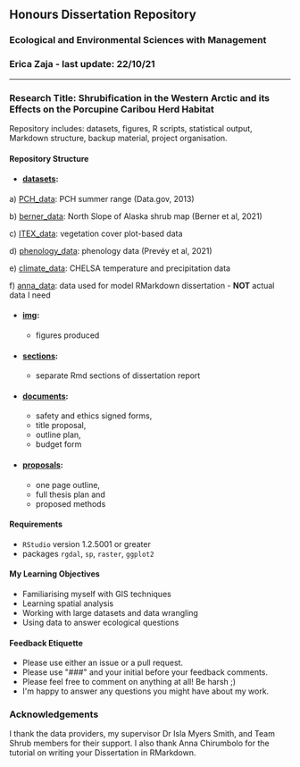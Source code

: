 ## Honours Dissertation Repository 
### Ecological and Environmental Sciences with Management 
### Erica Zaja - last update: 22/10/21
*******

### Research Title: Shrubification in the Western Arctic and its Effects on the Porcupine Caribou Herd Habitat

Repository includes: datasets, figures, R scripts, statistical output, Markdown structure, backup material, project organisation. 

#### Repository Structure
- #### [datasets](https://github.com/ericazaja/dissertation/tree/main/datasets):

a) [PCH_data](https://github.com/ericazaja/dissertation/tree/main/datasets/PCH_data): PCH summer range (Data.gov, 2013)

b) [berner_data](https://github.com/ericazaja/dissertation/tree/main/datasets/berner_data): North Slope of Alaska shrub map (Berner et al, 2021)

c) [ITEX_data](https://github.com/ericazaja/dissertation/tree/main/datasets/ITEX_data): vegetation cover plot-based data 

d) [phenology_data](https://github.com/ericazaja/dissertation/tree/main/datasets/phenology_data): phenology data (Prevéy et al, 2021)

e) [climate_data](): CHELSA temperature and precipitation data 

f) [anna_data](https://github.com/ericazaja/dissertation/tree/main/datasets/anna_data): data used for model RMarkdown dissertation - **NOT** actual data I need 


- #### [img](https://github.com/ericazaja/dissertation/tree/main/img):
  - figures produced 

- #### [sections](https://github.com/ericazaja/dissertation/tree/main/sections): 
  - separate Rmd sections of dissertation report
  
- #### [documents](https://github.com/ericazaja/dissertation/tree/main/documents): 
  - safety and ethics signed forms, 
  - title proposal, 
  - outline plan, 
  - budget form
  
- #### [proposals](https://github.com/ericazaja/dissertation/tree/main/proposals): 
  - one page outline, 
  - full thesis plan and 
  - proposed methods

#### Requirements
- `RStudio` version 1.2.5001 or greater
- packages `rgdal`, `sp`, `raster`, `ggplot2` 

#### My Learning Objectives
- Familiarising myself with GIS techniques
- Learning spatial analysis
- Working with large datasets and data wrangling
- Using data to answer ecological questions


#### Feedback Etiquette

- Please use either an issue or a pull request.
- Please use "###" and your initial before your feedback comments.
- Please feel free to comment on anything at all! Be harsh ;) 
- I'm happy to answer any questions you might have about my work.

### Acknowledgements
I thank the data providers, my supervisor Dr Isla Myers Smith, and Team Shrub members for their support. I also thank Anna Chirumbolo for the tutorial on writing your Dissertation in RMarkdown. 

